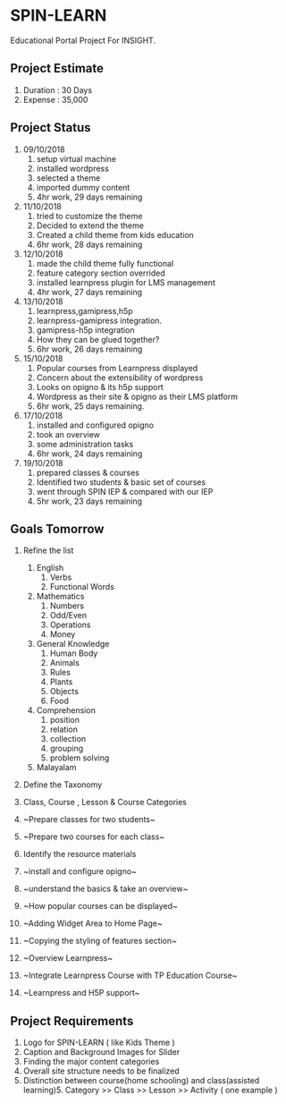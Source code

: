 # SPIN-LEARN

Educational Portal Project For INSIGHT.

## Project Estimate

1. Duration : 30 Days
2. Expense  : 35,000

## Project Status

1. 09/10/2018
	1. setup virtual machine
	2. installed wordpress
	3. selected a theme
	4. imported dummy content
	5. 4hr work, 29 days remaining
2. 11/10/2018
	1. tried to customize the theme
	2. Decided to extend the theme
	3. Created a child theme from kids education
	4. 6hr work, 28 days remaining
3. 12/10/2018
	1. made the child theme fully functional
	2. feature category section overrided
	3. installed learnpress plugin for LMS management
	4. 4hr work, 27 days remaining
4. 13/10/2018
	1. learnpress,gamipress,h5p
	2. learnpress-gamipress integration.
	3. gamipress-h5p integration
	4. How they can be glued together?
	5. 6hr work, 26 days remaining
5. 15/10/2018
	1. Popular courses from Learnpress displayed
	2. Concern about the extensibility of wordpress
	3. Looks on opigno & its h5p support
	4. Wordpress as their site & opigno as their LMS platform
	5. 6hr work, 25 days remaining.
6. 17/10/2018
	1. installed and configured opigno
	2. took an overview
	3. some administration tasks
	4. 6hr work, 24 days remaining
7. 19/10/2018
	1. prepared classes & courses
	2. Identified two students & basic set of courses
	3. went through SPIN IEP & compared with our IEP
	4. 5hr work, 23 days remaining


## Goals Tomorrow

1. Refine the list

	1. English
		1. Verbs
		2. Functional Words
	2. Mathematics
		1. Numbers
		2. Odd/Even
		3. Operations
		4. Money
	3. General Knowledge
		1. Human Body
		2. Animals
		3. Rules
		4. Plants
		5. Objects
		6. Food
	4. Comprehension
		1. position
		2. relation
		3. collection
		4. grouping
		5. problem solving
	5. Malayalam
	

1. Define the Taxonomy
2. Class, Course , Lesson & Course Categories
3. ~Prepare classes for two students~
4. ~Prepare two courses for each class~
5. Identify the resource materials

1. ~install and configure opigno~
2. ~understand the basics & take an overview~


1. ~How popular courses can be displayed~
2. ~Adding Widget Area to Home Page~
3. ~Copying the styling of features section~


1. ~Overview Learnpress~
2. ~Integrate Learnpress Course with TP Education Course~
3. ~Learnpress and H5P support~


## Project Requirements

1. Logo for SPIN-LEARN ( like Kids Theme )
2. Caption and Background Images for Slider 
3. Finding the major content categories
4. Overall site structure needs to be finalized
5. Distinction between course(home schooling) and class(assisted learning)5. Category >> Class >> Lesson >> Activity ( one example )

